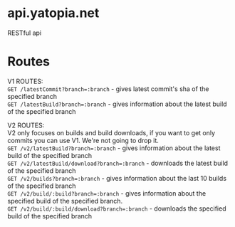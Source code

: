 # api.yatopia.net
RESTful api

# Routes
V1 ROUTES:
<br>
`GET /latestCommit?branch=:branch` - gives latest commit's sha of the specified branch
<br>
`GET /latestBuild?branch=:branch` - gives information about the latest build of the specified branch

V2 ROUTES:
<br>
V2 only focuses on builds and build downloads, if you want to get only commits you can use V1. We're
not going to drop it.
<br>
`GET /v2/latestBuild?branch=:branch` - gives information about the latest build of the specified branch
<br>
`GET /v2/latestBuild/download?branch=:branch` - downloads the latest build of the specified branch
<br>
`GET /v2/builds?branch=:branch` - gives information about the last 10 builds of the specified branch
<br>
`GET /v2/build/:build?branch=:branch` - gives information about the specified build of the specified branch.
<br>
`GET /v2/build/:build/download?branch=:branch` - downloads the specified build of the specified branch